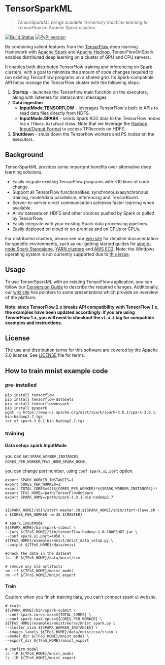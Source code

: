 <!--
Copyright 2019 Yahoo Inc.
Licensed under the terms of the Apache 2.0 license.
Please see LICENSE file in the project root for terms.
-->
# TensorSparkML
> _TensorSparkML brings scalable in-memory machine learning to TensorFlow on Apache Spark clusters._

[![Build Status](https://travis-ci.org/yahoo/TensorFlowOnSpark.svg?branch=master)](https://travis-ci.org/yahoo/TensorFlowOnSpark) [![PyPI version](https://badge.fury.io/py/tensorflowonspark.svg)](https://badge.fury.io/py/tensorflowonspark)

By combining salient features from the [TensorFlow](https://www.tensorflow.org) deep learning framework with [Apache Spark](http://spark.apache.org) and [Apache Hadoop](http://hadoop.apache.org), TensorFlowOnSpark enables distributed
deep learning on a cluster of GPU and CPU servers.

It enables both distributed TensorFlow training and
inferencing on Spark clusters, with a goal to minimize the amount
of code changes required to run existing TensorFlow programs on a
shared grid.  Its Spark-compatible API helps manage the TensorFlow
cluster with the following steps:

1. **Startup** - launches the Tensorflow main function on the executors, along with listeners for data/control messages.
1. **Data ingestion**
   - **InputMode.TENSORFLOW** - leverages TensorFlow's built-in APIs to read data files directly from HDFS.
   - **InputMode.SPARK** - sends Spark RDD data to the TensorFlow nodes via a `TFNode.DataFeed` class.  Note that we leverage the [Hadoop Input/Output Format](https://github.com/tensorflow/ecosystem/tree/master/hadoop) to access TFRecords on HDFS.
1. **Shutdown** - shuts down the Tensorflow workers and PS nodes on the executors.

## Background

TensorSparkML provides some important benefits over alternative deep learning solutions.
   * Easily migrate existing TensorFlow programs with <10 lines of code change.
   * Support all TensorFlow functionalities: synchronous/asynchronous training, model/data parallelism, inferencing and TensorBoard.
   * Server-to-server direct communication achieves faster learning when available.
   * Allow datasets on HDFS and other sources pushed by Spark or pulled by TensorFlow.
   * Easily integrate with your existing Spark data processing pipelines.
   * Easily deployed on cloud or on-premise and on CPUs or GPUs.

For distributed clusters, please see our [wiki site](../../wiki) for detailed documentation for specific environments, such as our getting started guides for [single-node Spark Standalone](https://github.com/kaist-dmlab/TensorSparkML/wiki/GetStarted_Standalone), [YARN clusters](../../wiki/GetStarted_YARN) and [AWS EC2](../../wiki/GetStarted_EC2).  Note: the Windows operating system is not currently supported due to [this issue](https://github.com/kaist-dmlab/TensorSparkML/issues/36).

## Usage

To use TensorSparkML with an existing TensorFlow application, you can follow our [Conversion Guide](../../wiki/Conversion-Guide) to describe the required changes.  Additionally, our [wiki site](../../wiki) has pointers to some presentations which provide an overview of the platform.

**Note: since TensorFlow 2.x breaks API compatibility with TensorFlow 1.x, the examples have been updated accordingly.  If you are using TensorFlow 1.x, you will need to checkout the `v1.4.4` tag for compatible examples and instructions.**

## License

The use and distribution terms for this software are covered by the Apache 2.0 license.
See [LICENSE](LICENSE) file for terms.

## How to train mnist example code

### pre-installed
```
pip install tensorflow
pip install tensorflow-datasets
pip install tensorflowonspark
pip install pyspark
wget -q https://www-us.apache.org/dist/spark/spark-3.0.1/spark-3.0.1-bin-hadoop2.7.tgz
tar xf spark-3.0.1-bin-hadoop2.7.tgz
```

### training

#### Data setup: spark.InputMode 

you can set `SPARK_WORKER_INSTANCES`, `CORES_PER_WORKER`,`TFoS_HOME`,`SPARK_HOME`.

you can change port number, using `conf spark.ui.port` option.

```
export SPARK_WORKER_INSTANCES=1
export CORES_PER_WORKER=1
export TOTAL_CORES=$((${CORES_PER_WORKER}*${SPARK_WORKER_INSTANCES}))
export TFoS_HOME=/path/TensorFlowOnSpark
export SPARK_HOME=/path/spark-3.0.1-bin-hadoop2.7


${SPARK_HOME}/sbin/start-master.sh;${SPARK_HOME}/sbin/start-slave.sh -c $CORES_PER_WORKER -m 3G ${MASTER}

# spark.InputMode
${SPARK_HOME}/bin/spark-submit \
--jars ${TFoS_HOME}/lib/tensorflow-hadoop-1.0-SNAPSHOT.jar \
--conf spark.ui.port=4050 \
${TFoS_HOME}/examples/mnist/mnist_data_setup.py \
--output ${TFoS_HOME}/data/mnist

#check the data in the dataset
ls -lR ${TFoS_HOME}/data/mnist/csv

# remove any old artifacts
rm -rf ${TFoS_HOME}/mnist_model
rm -rf ${TFoS_HOME}/mnist_export
```

#### Train
Caution: when you finish training data, you can't connect spark ui website.
```
# train
${SPARK_HOME}/bin/spark-submit \
--conf spark.cores.max=${TOTAL_CORES} \
--conf spark.task.cpus=${CORES_PER_WORKER} \
${TFoS_HOME}/examples/mnist/keras/mnist_spark.py \
--cluster_size ${SPARK_WORKER_INSTANCES} \
--images_labels ${TFoS_HOME}/data/mnist/csv/train \
--model_dir ${TFoS_HOME}/mnist_model \
--export_dir ${TFoS_HOME}/mnist_export

# confirm model
ls -lR ${TFoS_HOME}/mnist_model
ls -lR ${TFoS_HOME}/mnist_export
```

